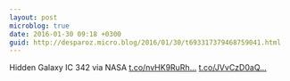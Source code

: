 ```yaml
---
layout: post
microblog: true
date: 2016-01-30 09:18 +0300
guid: http://desparoz.micro.blog/2016/01/30/t693317379468759041.html
---
```

Hidden Galaxy IC 342 via NASA [t.co/nvHK9RuRh...](https://t.co/nvHK9RuRhn) [t.co/JVvCzD0aQ...](https://t.co/JVvCzD0aQt)
